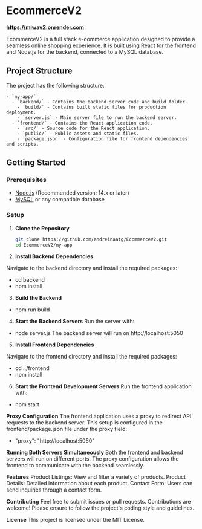# EcommerceV2

**https://miwav2.onrender.com**

EcommerceV2 is a full stack e-commerce application designed to provide a seamless online shopping experience. It is built using React for the frontend and Node.js for the backend, connected to a MySQL database.

## Project Structure

The project has the following structure:
```
- `my-app/`
  - `backend/` - Contains the backend server code and build folder.
    - `build/` - Contains built static files for production deployment.
    - `server.js` - Main server file to run the backend server.
  - `frontend/` - Contains the React application code.
    - `src/` - Source code for the React application.
    - `public/` - Public assets and static files.
    - `package.json` - Configuration file for frontend dependencies and scripts.
```
## Getting Started

### Prerequisites

- [Node.js](https://nodejs.org/) (Recommended version: 14.x or later)
- [MySQL](https://www.mysql.com/) or any compatible database

### Setup

1. **Clone the Repository**

   ```bash
   git clone https://github.com/andreinaatg/EcommerceV2.git
   cd EcommerceV2/my-app

2. **Install Backend Dependencies**

Navigate to the backend directory and install the required packages:

- cd backend
- npm install

3. **Build the Backend**

- npm run build

4. **Start the Backend Servers**
Run the server with:

- node server.js
The backend server will run on http://localhost:5050 

5. **Install Frontend Dependencies**

Navigate to the frontend directory and install the required packages:

- cd ../frontend
- npm install


6. **Start the Frontend Development Servers**
Run the frontend application with:

- npm start

**Proxy Configuration**
The frontend application uses a proxy to redirect API requests to the backend server. This setup is configured in the frontend/package.json file under the proxy field:

- "proxy": "http://localhost:5050"

**Running Both Servers Simultaneously**
Both the frontend and backend servers will run on different ports. The proxy configuration allows the frontend to communicate with the backend seamlessly.

**Features**
Product Listings: View and filter a variety of products.
Product Details: Detailed information about each product.
Contact Form: Users can send inquiries through a contact form.

**Contributing**
Feel free to submit issues or pull requests. Contributions are welcome! Please ensure to follow the project's coding style and guidelines.

**License**
This project is licensed under the MIT License.


